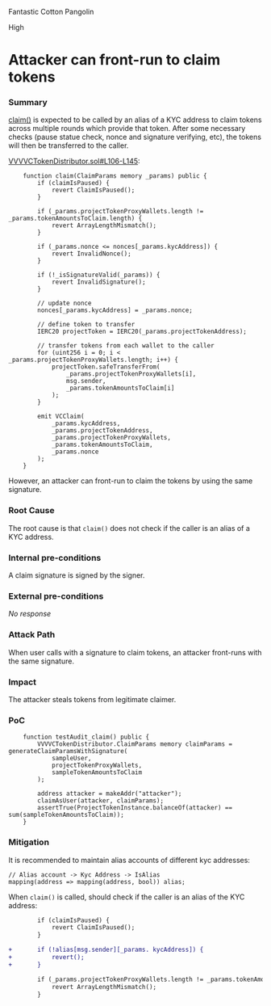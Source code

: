 Fantastic Cotton Pangolin

High

# Attacker can front-run to claim tokens

### Summary

[claim()](https://github.com/sherlock-audit/2024-11-vvv-exchange-update/blob/main/vvv-platform-smart-contracts/contracts/vc/VVVVCTokenDistributor.sol#L106) is expected to be called by an alias of a KYC address to claim tokens across multiple rounds which provide that token. After some necessary checks (pause statue check, nonce and signature verifying, etc), the tokens will then be transferred to the caller.

[VVVVCTokenDistributor.sol#L106-L145](https://github.com/sherlock-audit/2024-11-vvv-exchange-update/blob/main/vvv-platform-smart-contracts/contracts/vc/VVVVCTokenDistributor.sol#L106-L145):
```solidity
    function claim(ClaimParams memory _params) public {
        if (claimIsPaused) {
            revert ClaimIsPaused();
        }

        if (_params.projectTokenProxyWallets.length != _params.tokenAmountsToClaim.length) {
            revert ArrayLengthMismatch();
        }

        if (_params.nonce <= nonces[_params.kycAddress]) {
            revert InvalidNonce();
        }

        if (!_isSignatureValid(_params)) {
            revert InvalidSignature();
        }

        // update nonce
        nonces[_params.kycAddress] = _params.nonce;

        // define token to transfer
        IERC20 projectToken = IERC20(_params.projectTokenAddress);

        // transfer tokens from each wallet to the caller
        for (uint256 i = 0; i < _params.projectTokenProxyWallets.length; i++) {
            projectToken.safeTransferFrom(
                _params.projectTokenProxyWallets[i],
                msg.sender,
                _params.tokenAmountsToClaim[i]
            );
        }

        emit VCClaim(
            _params.kycAddress,
            _params.projectTokenAddress,
            _params.projectTokenProxyWallets,
            _params.tokenAmountsToClaim,
            _params.nonce
        );
    }
```

However, an attacker can front-run to claim the tokens by using the same signature.

### Root Cause

The root cause is that `claim()` does not check if the caller is an alias of a KYC address. 

### Internal pre-conditions

A claim signature is signed by the signer.

### External pre-conditions

_No response_

### Attack Path

When user calls with a signature to claim tokens, an attacker front-runs with the same signature.

### Impact

The attacker steals tokens from legitimate claimer.

### PoC

```solidity
    function testAudit_claim() public {
        VVVVCTokenDistributor.ClaimParams memory claimParams = generateClaimParamsWithSignature(
            sampleUser,
            projectTokenProxyWallets,
            sampleTokenAmountsToClaim
        );

        address attacker = makeAddr("attacker");
        claimAsUser(attacker, claimParams);
        assertTrue(ProjectTokenInstance.balanceOf(attacker) == sum(sampleTokenAmountsToClaim));
    }
```

### Mitigation

It is recommended to maintain alias accounts of different kyc addresses:

```solidity
// Alias account -> Kyc Address -> IsAlias
mapping(address => mapping(address, bool)) alias;
```

When `claim()` is called, should check if the caller is an alias of the KYC address:

```diff
        if (claimIsPaused) {
            revert ClaimIsPaused();
        }

+       if (!alias[msg.sender][_params. kycAddress]) {
+           revert();
+       }

        if (_params.projectTokenProxyWallets.length != _params.tokenAmountsToClaim.length) {
            revert ArrayLengthMismatch();
        }
```